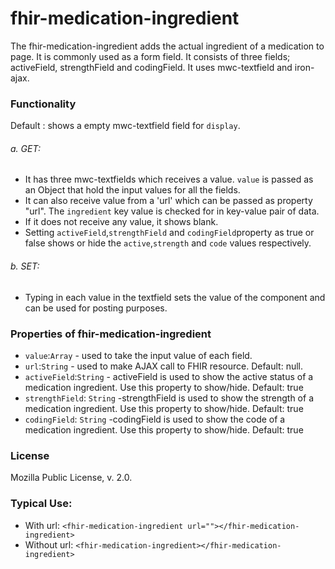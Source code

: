 # fhir-medication-ingredient

The fhir-medication-ingredient adds the actual ingredient of a medication to page. It is commonly used as a form field. It consists of three fields; activeField, strengthField and codingField. It uses mwc-textfield and iron-ajax.

### Functionality
  Default : shows a empty mwc-textfield field for `display`. 
 ###### a. GET:
 * It has three mwc-textfields which receives a value. `value` is passed as an Object that hold the input values for all the fields.
 * It can also receive value from a 'url' which can be passed as property "url". The `ingredient` key value is checked for in key-value pair of data.
  * If it does not receive any value, it shows blank.
 * Setting `activeField`,`strengthField`  and `codingField`property as true or false shows or hide the `active`,`strength` and `code` values respectively.
 ###### b. SET:
 * Typing in each value in the textfield sets the value of the component and can be used for posting purposes.

### Properties of fhir-medication-ingredient
 * `value`:`Array` - used to take the input value of each field.
 * `url`:`String` - used to make AJAX call to FHIR resource. Default: null.
 * `activeField`:`String` - activeField is used to show the active status of a medication ingredient. Use this property to show/hide. Default: true
 * `strengthField`: `String` -strengthField is used to show the strength of a medication ingredient. Use this property to show/hide. Default: true
 *  `codingField`: `String` -codingField is used to show the code of a medication ingredient. Use this property to show/hide. Default: true
 ### License
 Mozilla Public License, v. 2.0.
 
 ### Typical Use:
 * With url:
 `<fhir-medication-ingredient url=""></fhir-medication-ingredient>`
 * Without url:
  `<fhir-medication-ingredient></fhir-medication-ingredient>`
